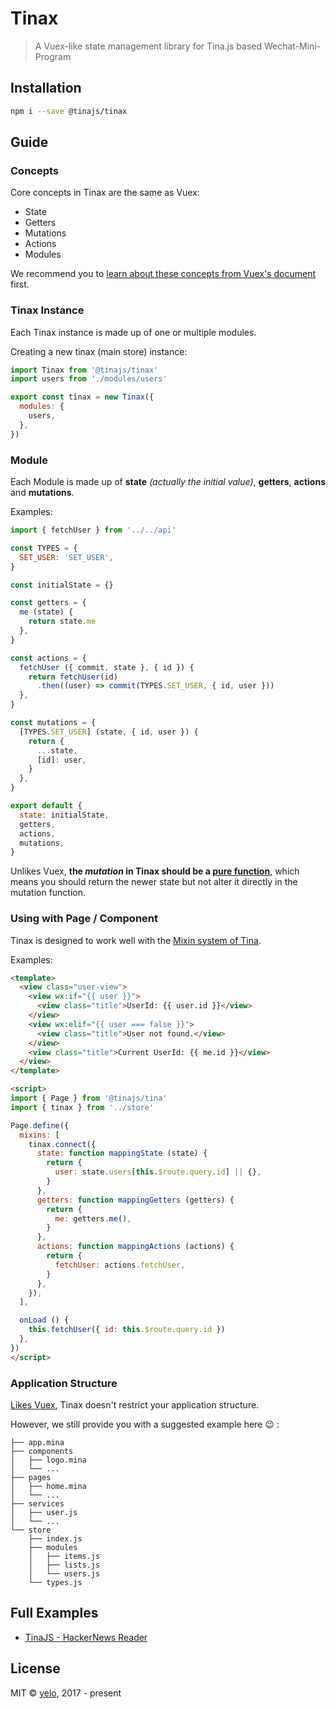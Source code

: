 # Tinax
> A Vuex-like state management library for Tina.js based Wechat-Mini-Program

## Installation
```bash
npm i --save @tinajs/tinax
```

## Guide
### Concepts
Core concepts in Tinax are the same as Vuex:

- State
- Getters
- Mutations
- Actions
- Modules

We recommend you to [learn about these concepts from Vuex's document](https://vuex.vuejs.org/en/core-concepts.html) first.

### Tinax Instance
Each Tinax instance is made up of one or multiple modules.

Creating a new tinax (main store) instance:

```javascript
import Tinax from '@tinajs/tinax'
import users from './modules/users'

export const tinax = new Tinax({
  modules: {
    users,
  },
})
```

### Module
Each Module is made up of **state** *(actually the initial value)*, **getters**, **actions** and **mutations**.

Examples:

```javascript
import { fetchUser } from '../../api'

const TYPES = {
  SET_USER: 'SET_USER',
}

const initialState = {}

const getters = {
  me (state) {
    return state.me
  },
}

const actions = {
  fetchUser ({ commit, state }, { id }) {
    return fetchUser(id)
      .then((user) => commit(TYPES.SET_USER, { id, user }))
  },
}

const mutations = {
  [TYPES.SET_USER] (state, { id, user }) {
    return {
      ...state,
      [id]: user,
    }
  },
}

export default {
  state: initialState,
  getters,
  actions,
  mutations,
}
```

Unlikes Vuex, **the *mutation* in Tinax should be a [pure function](https://en.wikipedia.org/wiki/Pure_function)**, which means you should return the newer state but not alter it directly in the mutation function.

### Using with Page / Component
Tinax is designed to work well with the [Mixin system of Tina](https://tinajs.github.io/tina/#/guide/mixin).

Examples:
```html
<template>
  <view class="user-view">
    <view wx:if="{{ user }}">
      <view class="title">UserId: {{ user.id }}</view>
    </view>
    <view wx:elif="{{ user === false }}">
      <view class="title">User not found.</view>
    </view>
    <view class="title">Current UserId: {{ me.id }}</view>
  </view>
</template>

<script>
import { Page } from '@tinajs/tina'
import { tinax } from '../store'

Page.define({
  mixins: [
    tinax.connect({
      state: function mappingState (state) {
        return {
          user: state.users[this.$route.query.id] || {},
        }
      },
      getters: function mappingGetters (getters) {
        return {
          me: getters.me(),
        }
      },
      actions: function mappingActions (actions) {
        return {
          fetchUser: actions.fetchUser,
        }
      },
    }),
  ],

  onLoad () {
    this.fetchUser({ id: this.$route.query.id })
  },
})
</script>
```

### Application Structure
[Likes Vuex](https://vuex.vuejs.org/en/structure.html), Tinax doesn't restrict your application structure.

However, we still provide you with a suggested example here :wink: :
```
├── app.mina
├── components
│   ├── logo.mina
│   └── ...
├── pages
│   ├── home.mina
│   └── ...
├── services
│   ├── user.js
│   └── ...
└── store
    ├── index.js
    ├── modules
    │   ├── items.js
    │   ├── lists.js
    │   └── users.js
    └── types.js
```

## Full Examples
- [TinaJS - HackerNews Reader](https://github.com/tinajs/tina-hackernews)

## License
MIT &copy; [yelo](https://github.com/imyelo), 2017 - present
